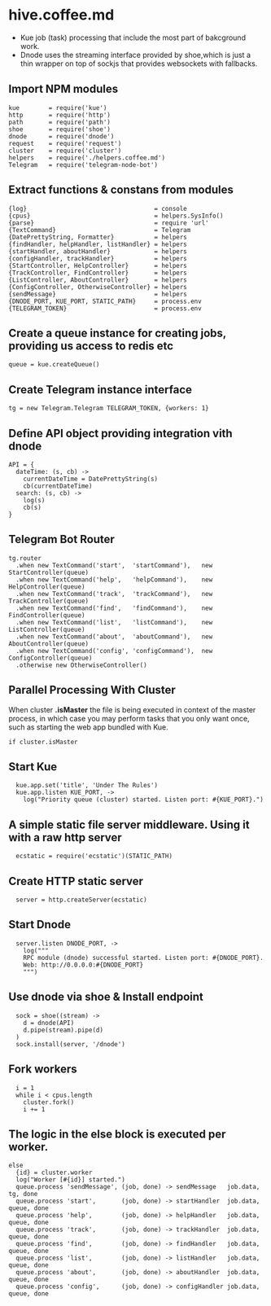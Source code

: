 # hive.coffee.md

* Kue job (task) processing that include the most part of bakcground work.
* Dnode uses the streaming interface provided by shoe,which is just
a thin wrapper on top of sockjs that provides websockets with fallbacks.

## Import NPM modules

    kue        = require('kue')
    http       = require('http')
    path       = require('path')
    shoe       = require('shoe')
    dnode      = require('dnode')
    request    = require('request')
    cluster    = require('cluster')
    helpers    = require('./helpers.coffee.md')
    Telegram   = require('telegram-node-bot')

## Extract functions & constans from modules

    {log}                                   = console
    {cpus}                                  = helpers.SysInfo()
    {parse}                                 = require 'url'
    {TextCommand}                           = Telegram
    {DatePrettyString, Formatter}           = helpers
    {findHandler, helpHandler, listHandler} = helpers
    {startHandler, aboutHandler}            = helpers
    {configHandler, trackHandler}           = helpers
    {StartController, HelpController}       = helpers
    {TrackController, FindController}       = helpers
    {ListController, AboutController}       = helpers
    {ConfigController, OtherwiseController} = helpers
    {sendMessage}                           = helpers
    {DNODE_PORT, KUE_PORT, STATIC_PATH}     = process.env
    {TELEGRAM_TOKEN}                        = process.env

## Create a queue instance for creating jobs, providing us access to redis etc

    queue = kue.createQueue()

## Create Telegram instance interface

    tg = new Telegram.Telegram TELEGRAM_TOKEN, {workers: 1}


## Define API object providing integration vith dnode

    API = {
      dateTime: (s, cb) ->
        currentDateTime = DatePrettyString(s)
        cb(currentDateTime)
      search: (s, cb) ->
        log(s)
        cb(s)
    }

## Telegram Bot Router

    tg.router
      .when new TextCommand('start',  'startCommand'),   new StartController(queue)
      .when new TextCommand('help',   'helpCommand'),    new HelpController(queue)
      .when new TextCommand('track',  'trackCommand'),   new TrackController(queue)
      .when new TextCommand('find',   'findCommand'),    new FindController(queue)
      .when new TextCommand('list',   'listCommand'),    new ListController(queue)
      .when new TextCommand('about',  'aboutCommand'),   new AboutController(queue)
      .when new TextCommand('config', 'configCommand'),  new ConfigController(queue)
      .otherwise new OtherwiseController()

## Parallel Processing With Cluster

When cluster **.isMaster** the file is being executed in context of the master
process, in which case you may perform tasks that you only want once, such
as starting the web app bundled with Kue.

    if cluster.isMaster

## Start Kue

      kue.app.set('title', 'Under The Rules')
      kue.app.listen KUE_PORT, ->
        log("Priority queue (cluster) started. Listen port: #{KUE_PORT}.")

## A simple static file server middleware. Using it with a raw http server

      ecstatic = require('ecstatic')(STATIC_PATH)

## Create HTTP static server

      server = http.createServer(ecstatic)

## Start Dnode

      server.listen DNODE_PORT, ->
        log("""
        RPC module (dnode) successful started. Listen port: #{DNODE_PORT}.
        Web: http://0.0.0.0:#{DNODE_PORT}
        """)

## Use dnode via shoe & Install endpoint

      sock = shoe((stream) ->
        d = dnode(API)
        d.pipe(stream).pipe(d)
      )
      sock.install(server, '/dnode')

## Fork workers

      i = 1
      while i < cpus.length
        cluster.fork()
        i += 1

## The logic in the else block is executed **per worker**.

    else
      {id} = cluster.worker
      log("Worker [#{id}] started.")
      queue.process 'sendMessage', (job, done) -> sendMessage   job.data, tg, done
      queue.process 'start',       (job, done) -> startHandler  job.data, queue, done
      queue.process 'help',        (job, done) -> helpHandler   job.data, queue, done
      queue.process 'track',       (job, done) -> trackHandler  job.data, queue, done
      queue.process 'find',        (job, done) -> findHandler   job.data, queue, done
      queue.process 'list',        (job, done) -> listHandler   job.data, queue, done
      queue.process 'about',       (job, done) -> aboutHandler  job.data, queue, done
      queue.process 'config',      (job, done) -> configHandler job.data, queue, done
